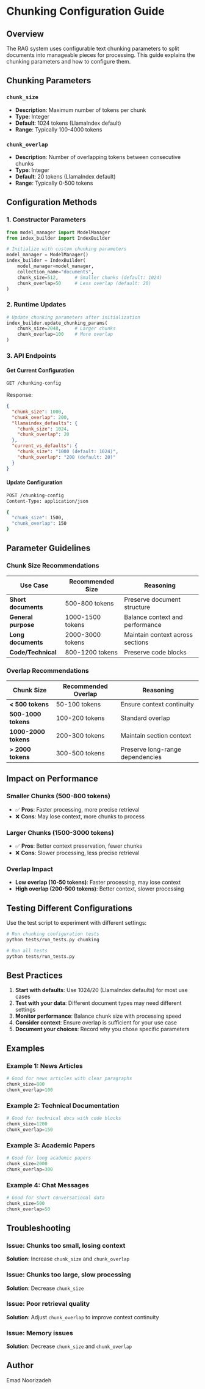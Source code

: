 # Chunking Configuration Guide

## Overview

The RAG system uses configurable text chunking parameters to split documents into manageable pieces for processing. This guide explains the chunking parameters and how to configure them.

## Chunking Parameters

### `chunk_size`
- **Description**: Maximum number of tokens per chunk
- **Type**: Integer
- **Default**: 1024 tokens (LlamaIndex default)
- **Range**: Typically 100-4000 tokens

### `chunk_overlap`
- **Description**: Number of overlapping tokens between consecutive chunks
- **Type**: Integer
- **Default**: 20 tokens (LlamaIndex default)
- **Range**: Typically 0-500 tokens

## Configuration Methods

### 1. Constructor Parameters

```python
from model_manager import ModelManager
from index_builder import IndexBuilder

# Initialize with custom chunking parameters
model_manager = ModelManager()
index_builder = IndexBuilder(
    model_manager=model_manager,
    collection_name="documents",
    chunk_size=512,      # Smaller chunks (default: 1024)
    chunk_overlap=50     # Less overlap (default: 20)
)
```

### 2. Runtime Updates

```python
# Update chunking parameters after initialization
index_builder.update_chunking_params(
    chunk_size=2048,     # Larger chunks
    chunk_overlap=100    # More overlap
)
```

### 3. API Endpoints

#### Get Current Configuration
```bash
GET /chunking-config
```

Response:
```json
{
  "chunk_size": 1000,
  "chunk_overlap": 200,
  "llamaindex_defaults": {
    "chunk_size": 1024,
    "chunk_overlap": 20
  },
  "current_vs_defaults": {
    "chunk_size": "1000 (default: 1024)",
    "chunk_overlap": "200 (default: 20)"
  }
}
```

#### Update Configuration
```bash
POST /chunking-config
Content-Type: application/json

{
  "chunk_size": 1500,
  "chunk_overlap": 150
}
```

## Parameter Guidelines

### Chunk Size Recommendations

| Use Case | Recommended Size | Reasoning |
|----------|------------------|-----------|
| **Short documents** | 500-800 tokens | Preserve document structure |
| **General purpose** | 1000-1500 tokens | Balance context and performance |
| **Long documents** | 2000-3000 tokens | Maintain context across sections |
| **Code/Technical** | 800-1200 tokens | Preserve code blocks |

### Overlap Recommendations

| Chunk Size | Recommended Overlap | Reasoning |
|------------|-------------------|-----------|
| **< 500 tokens** | 50-100 tokens | Ensure context continuity |
| **500-1000 tokens** | 100-200 tokens | Standard overlap |
| **1000-2000 tokens** | 200-300 tokens | Maintain section context |
| **> 2000 tokens** | 300-500 tokens | Preserve long-range dependencies |

## Impact on Performance

### Smaller Chunks (500-800 tokens)
- ✅ **Pros**: Faster processing, more precise retrieval
- ❌ **Cons**: May lose context, more chunks to process

### Larger Chunks (1500-3000 tokens)
- ✅ **Pros**: Better context preservation, fewer chunks
- ❌ **Cons**: Slower processing, less precise retrieval

### Overlap Impact
- **Low overlap (10-50 tokens)**: Faster processing, may lose context
- **High overlap (200-500 tokens)**: Better context, slower processing

## Testing Different Configurations

Use the test script to experiment with different settings:

```bash
# Run chunking configuration tests
python tests/run_tests.py chunking

# Run all tests
python tests/run_tests.py
```

## Best Practices

1. **Start with defaults**: Use 1024/20 (LlamaIndex defaults) for most use cases
2. **Test with your data**: Different document types may need different settings
3. **Monitor performance**: Balance chunk size with processing speed
4. **Consider context**: Ensure overlap is sufficient for your use case
5. **Document your choices**: Record why you chose specific parameters

## Examples

### Example 1: News Articles
```python
# Good for news articles with clear paragraphs
chunk_size=800
chunk_overlap=100
```

### Example 2: Technical Documentation
```python
# Good for technical docs with code blocks
chunk_size=1200
chunk_overlap=150
```

### Example 3: Academic Papers
```python
# Good for long academic papers
chunk_size=2000
chunk_overlap=300
```

### Example 4: Chat Messages
```python
# Good for short conversational data
chunk_size=500
chunk_overlap=50
```

## Troubleshooting

### Issue: Chunks too small, losing context
**Solution**: Increase `chunk_size` and `chunk_overlap`

### Issue: Chunks too large, slow processing
**Solution**: Decrease `chunk_size`

### Issue: Poor retrieval quality
**Solution**: Adjust `chunk_overlap` to improve context continuity

### Issue: Memory issues
**Solution**: Decrease `chunk_size` and `chunk_overlap`

## Author

Emad Noorizadeh
